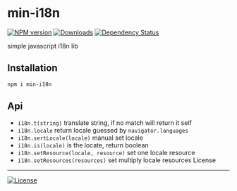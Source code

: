min-i18n
===

[![NPM version][npm-image]][npm-url]
[![Downloads][downloads-image]][downloads-url]
[![Dependency Status][david-image]][david-url]

[npm-image]: https://img.shields.io/npm/v/min-i18n.svg?style=flat-square
[npm-url]: https://npmjs.org/package/min-i18n
[downloads-image]: http://img.shields.io/npm/dm/min-i18n.svg?style=flat-square
[downloads-url]: https://npmjs.org/package/min-i18n
[david-image]: http://img.shields.io/david/chunpu/min-i18n.svg?style=flat-square
[david-url]: https://david-dm.org/chunpu/min-i18n


simple javascript i18n lib

Installation
---

```sh
npm i min-i18n
```

## Api

- `i18n.t(string)` translate string, if no match will return it self
- `i18n.locale` return locale guessed by `navigator.languages`
- `i18n.sertLocale(locale)` manual set locale
- `i18n.is(locale)` is the locate, return boolean
- `i18n.setResource(locale, resource)` set one locale resource
- `i18n.setResources(resources)` set multiply locale resources
License
---

[![License][license-image]][license-url]

[license-image]: http://img.shields.io/npm/l/min-i18n.svg?style=flat-square
[license-url]: #
